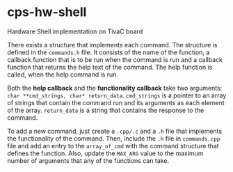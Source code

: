 # cps-hw-shell
Hardware Shell implementation on TivaC board

There exists a structure that implements each command. The structure is defined in the `commands.h` file. It consists of the name of the function, a callback function that is to be run when the command is run and a callback function that returns the help text of the command. The help function is called, when the help command is run.

Both the **help callback** and the **functionality callback** take two arguments: `char **cmd_strings, char* return_data`. `cmd_strings` is a pointer to an array of strings that contain the command run and its arguments as each element of the array. `return_data` is a string that contains the response to the command.

To add a new command, just create a `.cpp/.c` and a `.h` file that implements the functionality of the command. Then, include the `.h` file in `commands.cpp` file and add an entry to the `array_of_cmd` with the command structure that defines the function. Also, update the `MAX_ARG` value to the maximum number of arguments that any of the functions can take.